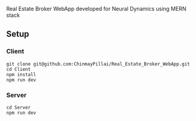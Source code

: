 Real Estate Broker WebApp developed for Neural Dynamics using MERN stack

## Setup

### Client 
```
git clone git@github.com:ChinmayPillai/Real_Estate_Broker_WebApp.git
cd Client
npm install
npm run dev
```

### Server
```
cd Server
npm run dev
```